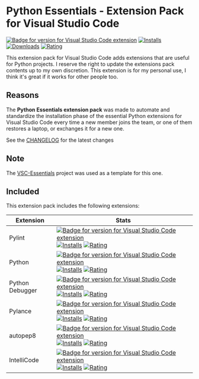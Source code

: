 # Python Essentials - Extension Pack for Visual Studio Code

[![Badge for version for Visual Studio Code extension](https://flat.badgen.net/vs-marketplace/v/Gydunhn.python3-essentials?color=blue)](https://marketplace.visualstudio.com/items?itemName=Gydunhn.python3-essentials) [![Installs](https://flat.badgen.net/vs-marketplace/i/Gydunhn.python3-essentials?color=blue)](https://marketplace.visualstudio.com/items?itemName=Gydunhn.python3-essentials) [![Downloads](https://flat.badgen.net/vs-marketplace/d/Gydunhn.python3-essentials?color=blue)](https://marketplace.visualstudio.com/items?itemName=Gydunhn.python3-essentials) [![Rating](https://flat.badgen.net/vs-marketplace/rating/Gydunhn.python3-essentials?color=blue)](https://marketplace.visualstudio.com/items?itemName=Gydunhn.python3-essentials)

This extension pack for Visual Studio Code adds extensions that are useful for Python projects. I reserve the right to update the extensions pack contents up to my own discretion. This extension is for my personal use, I think it's great if it works for other people too.

## Reasons

The **Python Essentials extension pack** was made to automate and standardize the installation phase of the essential Python extensions for Visual Studio Code every time a new member joins the team, or one of them restores a laptop, or exchanges it for a new one.

See the [CHANGELOG](CHANGELOG.md) for the latest changes

## Note

The [VSC-Essentials] project was used as a template for this one.

## Included

This extension pack includes the following extensions:

| Extension       | Stats                                                                                                                                                                                                                                                                                                                                                                                                                                                                                                                                                                                                                                                          |
| --------------- | -------------------------------------------------------------------------------------------------------------------------------------------------------------------------------------------------------------------------------------------------------------------------------------------------------------------------------------------------------------------------------------------------------------------------------------------------------------------------------------------------------------------------------------------------------------------------------------------------------------------------------------------------------------- |
| Pylint          | [![Badge for version for Visual Studio Code extension](https://flat.badgen.net/vs-marketplace/v/ms-python.pylint?color=blue)](https://marketplace.visualstudio.com/items?itemName=ms-python.pylint) [![Installs](https://flat.badgen.net/vs-marketplace/i/ms-python.pylint?color=blue)](https://marketplace.visualstudio.com/items?itemName=ms-python.pylint) [![Rating](https://flat.badgen.net/vs-marketplace/rating/ms-python.pylint?color=blue)](https://marketplace.visualstudio.com/items?itemName=ms-python.pylint)                                                                                                                                     |
| Python          | [![Badge for version for Visual Studio Code extension](https://flat.badgen.net/vs-marketplace/v/ms-python.python?color=blue)](https://marketplace.visualstudio.com/items?itemName=ms-python.python) [![Installs](https://flat.badgen.net/vs-marketplace/i/ms-python.python?color=blue)](https://marketplace.visualstudio.com/items?itemName=ms-python.python) [![Rating](https://flat.badgen.net/vs-marketplace/rating/ms-python.python?color=blue)](https://marketplace.visualstudio.com/items?itemName=ms-python.python)                                                                                                                                     |
| Python Debugger | [![Badge for version for Visual Studio Code extension](https://flat.badgen.net/vs-marketplace/v/ms-python.debugpy?color=blue)](https://marketplace.visualstudio.com/items?itemName=ms-python.debugpy) [![Installs](https://flat.badgen.net/vs-marketplace/i/ms-python.debugpy?color=blue)](https://marketplace.visualstudio.com/items?itemName=ms-python.debugpy) [![Rating](https://flat.badgen.net/vs-marketplace/rating/ms-python.debugpy?color=blue)](https://marketplace.visualstudio.com/items?itemName=ms-python.debugpy)                                                                                                                               |
| Pylance         | [![Badge for version for Visual Studio Code extension](https://flat.badgen.net/vs-marketplace/v/ms-python.vscode-pylance?color=blue)](https://marketplace.visualstudio.com/items?itemName=ms-python.vscode-pylance) [![Installs](https://flat.badgen.net/vs-marketplace/i/ms-python.vscode-pylance?color=blue)](https://marketplace.visualstudio.com/items?itemName=ms-python.vscode-pylance) [![Rating](https://flat.badgen.net/vs-marketplace/rating/ms-python.vscode-pylance?color=blue)](https://marketplace.visualstudio.com/items?itemName=ms-python.vscode-pylance)                                                                                     |
| autopep8        | [![Badge for version for Visual Studio Code extension](https://flat.badgen.net/vs-marketplace/v/ms-python.autopep8?color=blue)](https://marketplace.visualstudio.com/items?itemName=ms-python.autopep8) [![Installs](https://flat.badgen.net/vs-marketplace/i/ms-python.autopep8?color=blue)](https://marketplace.visualstudio.com/items?itemName=ms-python.autopep8) [![Rating](https://flat.badgen.net/vs-marketplace/rating/ms-python.autopep8?color=blue)](https://marketplace.visualstudio.com/items?itemName=ms-python.autopep8)                                                                                                                         |
| IntelliCode     | [![Badge for version for Visual Studio Code extension](https://flat.badgen.net/vs-marketplace/v/VisualStudioExptTeam.vscodeintellicode?color=blue)](https://marketplace.visualstudio.com/items?itemName=VisualStudioExptTeam.vscodeintellicode) [![Installs](https://flat.badgen.net/vs-marketplace/i/VisualStudioExptTeam.vscodeintellicode?color=blue)](https://marketplace.visualstudio.com/items?itemName=VisualStudioExptTeam.vscodeintellicode) [![Rating](https://flat.badgen.net/vs-marketplace/rating/VisualStudioExptTeam.vscodeintellicode?color=blue)](https://marketplace.visualstudio.com/items?itemName=VisualStudioExptTeam.vscodeintellicode) |

[VSC-Essentials]: https://github.com/Gydunhn/VSC-Essentials
